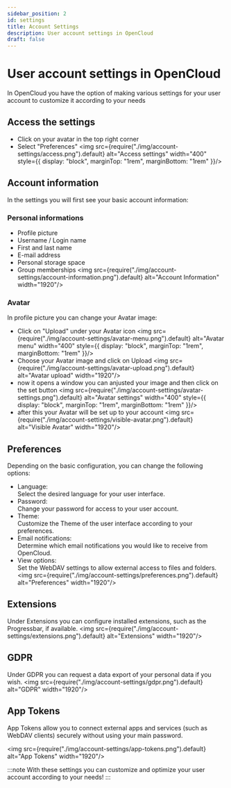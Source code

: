 ```yaml
---
sidebar_position: 2
id: settings
title: Account Settings
description: User account settings in OpenCloud
draft: false
---
```


# User account settings in OpenCloud

In OpenCloud you have the option of making various settings for your user account to customize it according to your needs

## Access the settings

- Click on your avatar in the top right corner
- Select "Preferences"
  <img src={require("./img/account-settings/access.png").default} alt="Access settings" width="400" style={{ display: "block", marginTop: "1rem", marginBottom: "1rem" }}/>

## Account information

In the settings you will first see your basic account information:

### Personal informations
- Profile picture
- Username / Login name
- First and last name
- E-mail address
- Personal storage space
- Group memberships
  <img src={require("./img/account-settings/account-information.png").default} alt="Account Information" width="1920"/>

### Avatar

In profile picture you can change your Avatar image:

- Click on "Upload" under your Avatar icon
  <img src={require("./img/account-settings/avatar-menu.png").default} alt="Avatar menu" width="400" style={{ display: "block", marginTop: "1rem", marginBottom: "1rem" }}/>
- Choose your Avatar image and click on Upload
  <img src={require("./img/account-settings/avatar-upload.png").default} alt="Avatar upload" width="1920"/>
- now it opens a window you can anjusted your image and then click on the set button
  <img src={require("./img/account-settings/avatar-settings.png").default} alt="Avatar settings" width="400" style={{ display: "block", marginTop: "1rem", marginBottom: "1rem" }}/>
- after this your Avatar will be set up to your account
  <img src={require("./img/account-settings/visible-avatar.png").default} alt="Visible Avatar" width="1920"/>

## Preferences

Depending on the basic configuration, you can change the following options:

- Language:  
  Select the desired language for your user interface.
- Password:  
  Change your password for access to your user account.
- Theme:  
  Customize the Theme of the user interface according to your preferences.
- Email notifications:  
  Determine which email notifications you would like to receive from OpenCloud.
- View options:  
  Set the WebDAV settings to allow external access to files and folders.
  <img src={require("./img/account-settings/preferences.png").default} alt="Preferences" width="1920"/>

## Extensions

Under Extensions you can configure installed extensions, such as the Progressbar, if available.
<img src={require("./img/account-settings/extensions.png").default} alt="Extensions" width="1920"/>

## GDPR

Under GDPR you can request a data export of your personal data if you wish.
<img src={require("./img/account-settings/gdpr.png").default} alt="GDPR" width="1920"/>

## App Tokens

App Tokens allow you to connect external apps and services (such as WebDAV clients) securely without using your main password.

<img src={require("./img/account-settings/app-tokens.png").default} alt="App Tokens" width="1920"/>

:::note
With these settings you can customize and optimize your user account according to your needs!
:::
